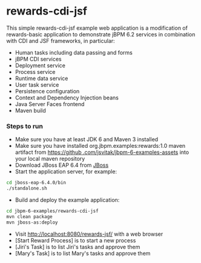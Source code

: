 rewards-cdi-jsf
===============

This simple rewards-cdi-jsf example web application is a modification of rewards-basic application
to demonstrate jBPM 6.2 services in combination with CDI and JSF frameworks, in particular: 
- Human tasks including data passing and forms
- jBPM CDI services
 - Deployment service
 - Process service
 - Runtime data service
 - User task service
- Persistence configuration
- Context and Dependency Injection beans 
- Java Server Faces frontend
- Maven build

### Steps to run
- Make sure you have at least JDK 6 and Maven 3 installed
- Make sure you have installed org.jbpm.examples:rewards:1.0 maven artifact from [https://github
.com/jsvitak/jbpm-6-examples-assets](https://github.com/jsvitak/jbpm-6-examples-assets) into your local maven repository
- Download JBoss EAP 6.4 from [JBoss](http://www.jboss.org/products/eap/download/)
- Start the application server, for example:
```sh
cd jboss-eap-6.4.0/bin
./standalone.sh
```
- Build and deploy the example application:
```sh
cd jbpm-6-examples/rewards-cdi-jsf
mvn clean package
mvn jboss-as:deploy
```
- Visit [http://localhost:8080/rewards-jsf/](http://localhost:8080/rewards-cdi-jsf/) with a web browser
 - [Start Reward Process] is to start a new process
 - [Jiri's Task] is to list Jiri's tasks and approve them
 - [Mary's Task] is to list Mary's tasks and approve them

